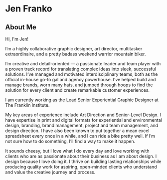 # Jen Franko

## About Me

Hi, I'm Jen!

I’m a highly collaborative graphic designer, art director, multitasker extraordinaire, and a pretty badass weekend warrior mountain biker.

I’m creative and detail-oriented — a passionate leader and team player with a proven track record for translating complex ideas into sleek, successful solutions. I’ve managed and motivated interdisciplinary teams, both as the official in-house go-to gal and agency powerhouse. I’ve helped build and manage brands, worn many hats, and jumped through hoops to find the solution for every client and create remarkable customer experiences.

I am currently working as the Lead Senior Experiential Graphic Designer at The Franklin Institute.

My key areas of experience include Art Direction and Senior-Level Design. I have expertise in print and digital formats for experiential and environmental design, branding, brand management, project and team management, and design direction. I have also been known to put together a mean excel spreadsheet every once in a while, and I can ride a bike pretty well. If I’m not sure how to do something, I’ll find a way to make it happen.

It sounds cheesy, but I love what I do every day and love working with clients who are as passionate about their business as I am about design. I design because I love doing it. I thrive on building lasting relationships while producing quality work for aspiring, open-minded clients who understand and value the creative journey and process.

